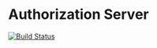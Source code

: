 # Authorization Server

[![Build Status](https://circleci.com/gh/Matej-Lobb/auth-server.svg?style=svg)](https://app.circleci.com/pipelines/github/Matej-Lobb/auth-server)
